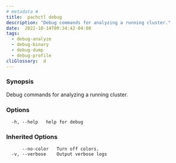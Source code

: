 ```yaml
---
# metadata # 
title:  pachctl debug
description: "Debug commands for analyzing a running cluster."
date:  2022-10-14T09:34:42-04:00
tags:
  - debug-analyze
  - debug-binary
  - debug-dump
  - debug-profile
cliGlossary:  d
---
```


### Synopsis

Debug commands for analyzing a running cluster.

### Options

```
  -h, --help   help for debug
```

### Inherited Options

```
      --no-color   Turn off colors.
  -v, --verbose    Output verbose logs
```


